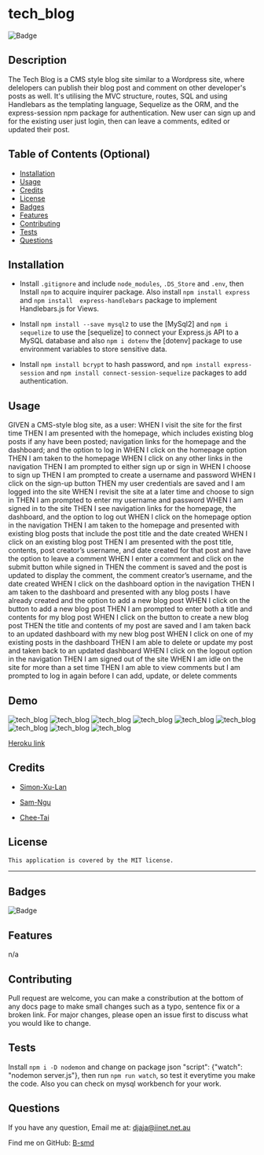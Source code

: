# tech_blog

  ![Badge](https://img.shields.io/badge/License-MIT-blue.svg)

## Description

The Tech Blog is a CMS style blog site similar to a Wordpress site, where delelopers can publish their blog post and comment on other developer's posts as well. It's utilising the MVC structure, routes, SQL and using Handlebars as the templating language, Sequelize as the ORM, and the express-session npm package for authentication. New user can sign up and for the existing user just login, then can leave a comments, edited or updated their post. 

## Table of Contents (Optional)

- [Installation](#installation)
- [Usage](#usage)
- [Credits](#credits)
- [License](#license)
- [Badges](#badges)
- [Features](#features)
- [Contributing](#contributing)
- [Tests](#tests)
- [Questions](questions)

## Installation

- Install `.gitignore` and include `node_modules`, `.DS_Store` and `.env`, then Install `npm` to acquire inquirer package. Also install `npm install express` and `npm install  express-handlebars` package to implement Handlebars.js for Views. 

- Install `npm install --save mysql2` to use the [MySql2] and `npm i sequelize` to use the [sequelize] to connect your Express.js API to a MySQL database and also `npm i dotenv` the [dotenv] package to use environment variables to store sensitive data.

- Install `npm install bcrypt` to hash password, and `npm install express-session` and `npm install connect-session-sequelize` packages to add authentication.

## Usage

GIVEN a CMS-style blog site, as a user:
WHEN I visit the site for the first time
THEN I am presented with the homepage, which includes existing blog posts if any have been posted; navigation links for the homepage and the dashboard; and the option to log in
WHEN I click on the homepage option
THEN I am taken to the homepage
WHEN I click on any other links in the navigation
THEN I am prompted to either sign up or sign in
WHEN I choose to sign up
THEN I am prompted to create a username and password
WHEN I click on the sign-up button
THEN my user credentials are saved and I am logged into the site
WHEN I revisit the site at a later time and choose to sign in
THEN I am prompted to enter my username and password
WHEN I am signed in to the site
THEN I see navigation links for the homepage, the dashboard, and the option to log out
WHEN I click on the homepage option in the navigation
THEN I am taken to the homepage and presented with existing blog posts that include the post title and the date created
WHEN I click on an existing blog post
THEN I am presented with the post title, contents, post creator’s username, and date created for that post and have the option to leave a comment
WHEN I enter a comment and click on the submit button while signed in
THEN the comment is saved and the post is updated to display the comment, the comment creator’s username, and the date created
WHEN I click on the dashboard option in the navigation
THEN I am taken to the dashboard and presented with any blog posts I have already created and the option to add a new blog post
WHEN I click on the button to add a new blog post
THEN I am prompted to enter both a title and contents for my blog post
WHEN I click on the button to create a new blog post
THEN the title and contents of my post are saved and I am taken back to an updated dashboard with my new blog post
WHEN I click on one of my existing posts in the dashboard
THEN I am able to delete or update my post and taken back to an updated dashboard
WHEN I click on the logout option in the navigation
THEN I am signed out of the site
WHEN I am idle on the site for more than a set time
THEN I am able to view comments but I am prompted to log in again before I can add, update, or delete comments


## Demo

![tech_blog](./Demo/ScreenShot.png)
![tech_blog](./Demo/ScreenShot1.png)
![tech_blog](./Demo/ScreenShot2.png)
![tech_blog](./Demo/ScreenShot3.png)
![tech_blog](./Demo/ScreenShot4.png)
![tech_blog](./Demo/ScreenShot5.png)
![tech_blog](./Demo/ScreenShot6.png)
![tech_blog](./Demo/ScreenShot7.png)
![tech_blog](./Demo/ScreenShot8.png)


[Heroku link](https://techblog-bambang.herokuapp.com/)

## Credits

- [Simon-Xu-Lan](https://github.com/Simon-Xu-Lan)

- [Sam-Ngu](https://github.com/sam-ngu)

- [Chee-Tai](https://github.com/cupacheeno)

## License
    This application is covered by the MIT license.

---
## Badges
![Badge](https://img.shields.io/badge/License-MIT-blue.svg)

## Features

n/a

## Contributing

Pull request are welcome, you can make a constribution at the bottom of any docs page to make small changes such as a typo, sentence fix or a broken link. For major changes, please open an issue first to discuss what you would like to change.

## Tests

Install `npm i -D nodemon` and change on package json "script": {"watch": "nodemon server.js"}, then run `npm run watch`, so test it everytime you make the code. Also you can check on mysql workbench for your work.

## Questions

If you have any question, Email me at: djaja@iinet.net.au 

Find me on GitHub: [B-smd](https://github.com/B-smd)   

